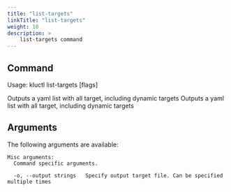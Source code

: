```yaml
---
title: "list-targets"
linkTitle: "list-targets"
weight: 10
description: >
    list-targets command
---
```


## Command
<!-- BEGIN SECTION "list-targets" "Usage" false -->
Usage: kluctl list-targets [flags]

Outputs a yaml list with all target, including dynamic targets
Outputs a yaml list with all target, including dynamic targets

<!-- END SECTION -->

## Arguments
The following arguments are available:
<!-- BEGIN SECTION "list-targets" "Misc arguments" true -->
```
Misc arguments:
  Command specific arguments.

  -o, --output strings   Specify output target file. Can be specified multiple times

```
<!-- END SECTION -->